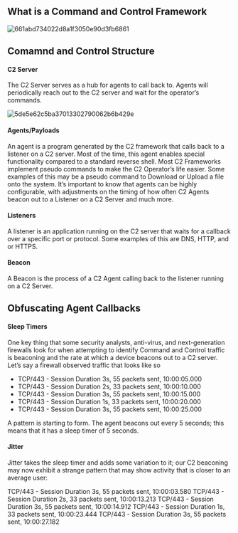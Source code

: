 ## What is a Command and Control Framework

![661abd734022d8a1f3050e90d3fb6861](https://user-images.githubusercontent.com/95729902/214460378-b4909d32-6bf9-4cfe-bbcf-79de3a883c4c.png)

## Comamnd and Control Structure

#### C2 Server

 The C2 Server serves as a hub for agents to call back to. Agents will periodically reach out to the C2 server and wait for the operator’s commands.

![5de5e62c5ba37013302790062b6b429e](https://user-images.githubusercontent.com/95729902/214460538-7efae58a-82ea-4967-a410-d803ff0bfe8a.png)

#### Agents/Payloads

An agent is a program generated by the C2 framework that calls back to a listener on a C2 server. Most of the time, this agent enables special functionality compared 
to a standard reverse shell. Most C2 Frameworks implement pseudo commands to make the C2 Operator’s life easier. Some examples of this may be a pseudo command to Download 
or Upload a file onto the system. It’s important to know that agents can be highly configurable, with adjustments on the timing of how often C2 Agents beacon out to a Listener on a C2 Server and much more.

#### Listeners

A listener is an application running on the C2 server that waits for a callback over a specific port or protocol. Some examples of this are DNS, HTTP, and or HTTPS.

#### Beacon

A Beacon is the process of a C2 Agent calling back to the listener running on a C2 Server.

## Obfuscating Agent Callbacks

#### Sleep Timers

One key thing that some security analysts, anti-virus, and next-generation firewalls look for when attempting to identify Command and Control traffic is beaconing and the rate at which a device beacons out to a C2 server. Let’s say a firewall observed traffic that looks like so

- TCP/443 - Session Duration 3s, 55 packets sent, 10:00:05.000
- TCP/443 - Session Duration 2s, 33 packets sent, 10:00:10.000
- TCP/443 - Session Duration 3s, 55 packets sent, 10:00:15.000
- TCP/443 - Session Duration 1s, 33 packets sent, 10:00:20.000
- TCP/443 - Session Duration 3s, 55 packets sent, 10:00:25.000

A pattern is starting to form. The agent beacons out every 5 seconds; this means that it has a sleep timer of 5 seconds.

#### Jitter

Jitter takes the sleep timer and adds some variation to it; our C2 beaconing may now exhibit a strange pattern that may show activity that is closer to an average user:

TCP/443 - Session Duration 3s, 55 packets sent, 10:00:03.580
TCP/443 - Session Duration 2s, 33 packets sent, 10:00:13.213
TCP/443 - Session Duration 3s, 55 packets sent, 10:00:14.912
TCP/443 - Session Duration 1s, 33 packets sent, 10:00:23.444
TCP/443 - Session Duration 3s, 55 packets sent, 10:00:27.182
